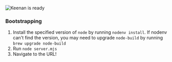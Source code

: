 ![Keenan is ready][keenan]

[keenan]: https://www.ajc.com/resizer/v2/CQKB45CTSGY5WGEI3OUYAXIQ3U.jpg?auth=9704cf5d867a0bfe3e7709af1ef4f2fe624f94be49894ca901638d549133bf97&width=1600&height=900&smart=true "Keenan is ready"


### Bootstrapping
1. Install the specified version of `node` by running `nodenv install`. If nodenv can't find the version, you may need to upgrade `node-build` by running `brew upgrade node-build`
2. Run `node server.mjs`
3. Navigate to the URL!